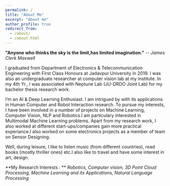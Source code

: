 ```yaml
---
permalink: /
title: "About Me"
excerpt: "About me"
author_profile: true
redirect_from: 
  - /about/
  - /about.html
---
```


**"Anyone who thinks the sky is the limit,has limited imagination."**   *-- James Clerk Maxwell*


I graduated from Department of Electronics & Telecommunication Engineering with First Class Honours at Jadavpur University in 2019. I was also an undergraduate researcher at computer vision lab at my institute. In my 4th Yr., I was associated with Neptune Lab (JU-DRDO Joint Lab) for my bachelor thesis research work.

I’m an AI & Deep Learning Enthusiast. I am intrigued by with its applications in Human Computer and Robot Interaction research. To pursue my interests, I have been involved in a number of projects on Machine Learning, Computer Vision, NLP and Robotics.I am particulary interested in Multimodal Machine Learning problems. Apart from my research work, I also worked at different start-ups/companies gain more practical experiance.I also worked on some electronics projects as a member of team on Sensor Designing.

Well, during leisure, I like to listen music (from different countries), read books (mostly thriller ones) etc.I also like to travel and have some interest in art, design.

**My Research Interests : ** *Robotics, Computer vision, 3D Point Cloud Processing, Machine Learning and its Applications, Natural Language Processing*





